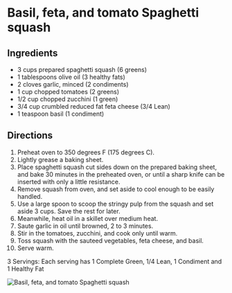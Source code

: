 # Basil, feta, and tomato Spaghetti squash

## Ingredients
* 3 cups prepared spaghetti squash (6 greens)
* 1 tablespoons olive oil (3 healthy fats)
* 2 cloves garlic, minced (2 condiments)
* 1 cup chopped tomatoes (2 greens)
* 1/2 cup chopped zucchini (1 green)
* 3/4 cup crumbled reduced fat feta cheese (3/4 Lean)
* 1 teaspoon basil (1 condiment)

## Directions
1. Preheat oven to 350 degrees F (175 degrees C). 
2. Lightly grease a baking sheet. 
3. Place spaghetti squash cut sides down on the prepared baking sheet, and bake 30 minutes in the preheated oven, or until a sharp knife can be inserted with only a little resistance. 
4. Remove squash from oven, and set aside to cool enough to be easily handled. 
5. Use a large spoon to scoop the stringy pulp from the squash and set aside 3 cups. Save the rest for later.
6. Meanwhile, heat oil in a skillet over medium heat. 
7. Saute garlic in oil until browned, 2 to 3 minutes. 
8. Stir in the tomatoes, zucchini, and cook only until warm. 
9. Toss squash with the sauteed vegetables, feta cheese, and basil. 
10. Serve warm.

3 Servings: Each serving has 1 Complete Green, 1/4 Lean, 1 Condiment and 1 Healthy Fat

![Basil, feta, and tomato Spaghetti squash](images/Basil,%20feta,%20and%20tomato%20Spaghetti%20squash.png)

